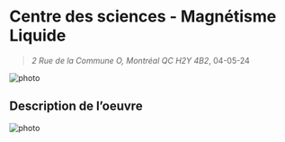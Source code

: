 # Centre des sciences - Magnétisme Liquide
> *2 Rue de la Commune O, Montréal QC H2Y 4B2*, 04-05-24

![photo](media/magn_liq_vue_entiere.jpg)

## Description de l’oeuvre

![photo](media/magn_liq_centre_science.jpg)


